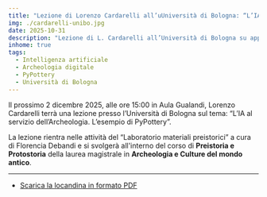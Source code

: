 ```yaml
---
title: "Lezione di Lorenzo Cardarelli all’uUniversità di Bologna: “L’IA al servizio dell’Archeologia. L’esempio di PyPottery”"
img: ./cardarelli-unibo.jpg
date: 2025-10-31
description: "Lezione di L. Cardarelli all’Università di Bologna su applicazioni IA in archeologia"
inhome: true
tags:
  - Intelligenza artificiale
  - Archeologia digitale
  - PyPottery
  - Università di Bologna
---
```


Il prossimo 2 dicembre 2025, alle ore 15:00 in Aula Gualandi, Lorenzo Cardarelli terrà una lezione presso l’Università di Bologna sul tema: “L’IA al servizio dell’Archeologia. L’esempio di PyPottery”.


La lezione rientra nelle attività del “Laboratorio materiali preistorici” a cura di Florencia Debandi e si svolgerà all'interno del corso di **Preistoria e Protostoria** della laurea magistrale in **Archeologia e Culture del mondo antico**.

---

- [Scarica la locandina in formato PDF](./cardarelli-unibo.pdf)



